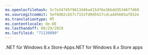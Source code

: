 ```yaml
---
ms.openlocfilehash: 5c7e34745f9613d46a415df6e3bbdd35346f7d60
ms.sourcegitcommit: 5ef0d02cb57c7153fd9d5417cdcad45665af832e
ms.translationtype: MT
ms.contentlocale: de-DE
ms.lasthandoff: 08/29/2019
ms.locfileid: "71139899"
---
```

<span data-ttu-id="789fd-101">.NET für Windows 8.x Store-Apps</span><span class="sxs-lookup"><span data-stu-id="789fd-101">.NET for Windows 8.x Store apps</span></span>